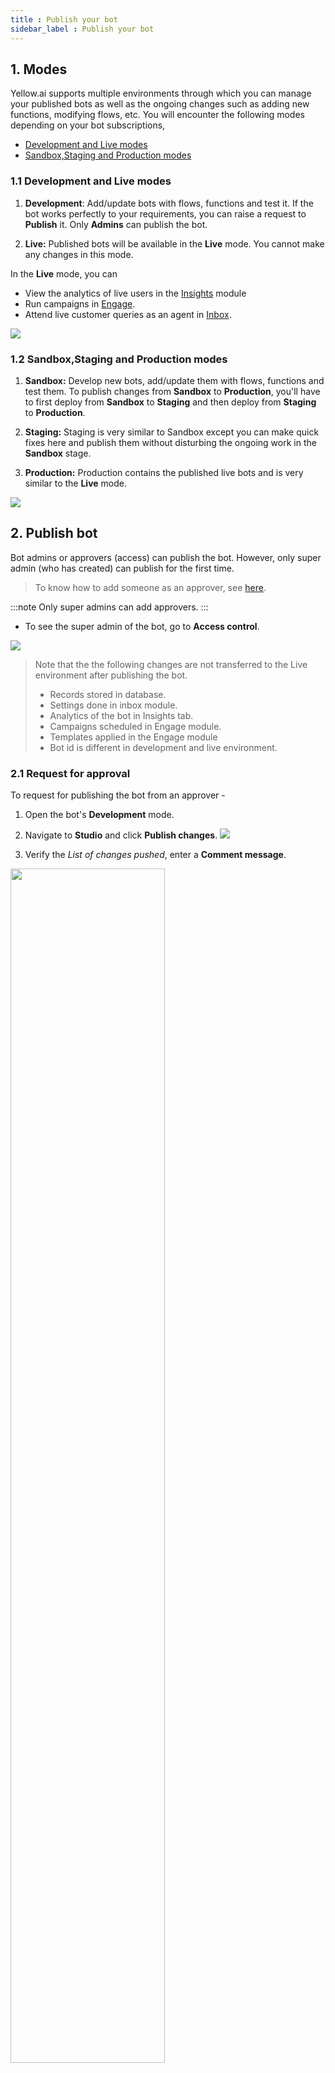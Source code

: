```yaml
---
title : Publish your bot
sidebar_label : Publish your bot
---
```


## 1. Modes

Yellow.ai supports multiple environments through which you can manage your published bots as well as the ongoing changes such as adding new functions, modifying flows, etc. You will encounter the following modes depending on your bot subscriptions,

* [Development and Live modes](#11-development-and-live-modes)
* [Sandbox,Staging and Production modes](#12-sandboxstaging-and-production-modes)

### <a name="development"></a>1.1 Development and Live modes


1. **Development**: Add/update bots with flows, functions and test it. If the bot works perfectly to your requirements, you can raise a request to **Publish** it. Only **Admins** can publish the bot. 

2. **Live:** Published bots will be available in the **Live** mode. You cannot make any changes in this mode. 

In the **Live** mode, you can 

* View the analytics of live users in the [Insights](https://docs.yellow.ai/docs/platform_concepts/growth/overview/) module
* Run campaigns in [Engage](https://docs.yellow.ai/docs/platform_concepts/engagement/engage). 
* Attend live customer queries as an agent in [Inbox](https://docs.yellow.ai/docs/platform_concepts/inbox/inbox).

![](https://i.imgur.com/4PLfGcE.png)




### <a name="staging"></a>1.2 Sandbox,Staging and Production modes 

1. **Sandbox:** Develop new bots, add/update them with flows, functions and test them. To publish changes from **Sandbox** to **Production**, you'll have to first deploy from **Sandbox** to **Staging** and then deploy from **Staging** to **Production**.

2. **Staging:** Staging is very similar to Sandbox except you can make quick fixes here and publish them without disturbing the ongoing work in the **Sandbox** stage.

3. **Production:** Production contains the published live bots and is very similar to the **Live** mode.

![](https://i.imgur.com/WI0YLmE.png)

## 2. Publish bot


Bot admins or approvers (access) can publish the bot. However, only super admin (who has created) can publish for the first time.

> To know how to add someone as an approver, see [here](https://docs.yellow.ai/docs/platform_concepts/Getting%20Started/add-bot-collaborators/). 

:::note 
Only super admins can add approvers.
:::

* To see the super admin of the bot, go to **Access control**.


![](https://i.imgur.com/gd7yn1Q.png)

> Note that the the following changes are not transferred to the Live environment after publishing the bot.
> * Records stored in database.
> * Settings done in inbox module.
> * Analytics of the bot in Insights tab.
> * Campaigns scheduled in Engage module.
> * Templates applied in the Engage module
> * Bot id is different in development and live environment.



### 2.1 Request for approval

To request for publishing the bot from an approver -

1. Open the bot's **Development** mode.
2. Navigate to **Studio** and click **Publish changes**. 
![](https://i.imgur.com/KpPExXP.jpg)

3. Verify the *List of changes pushed*, enter a **Comment message**.
<img src="https://i.imgur.com/Vw2K047.png" width="70%"/>

4. Click **Publish**. You will see the *Publish approval awaited* status until the bot is published.


<img src="https://i.imgur.com/KP1Z06P.jpg"/>




### 2.2 Approve request & publish bot

When someone raises a publish request, the super admin and approvers will receive an email with subject line *Approval needed to publish Assistant : <YOUR_BOT_NAME>*

Before approving
* Make sure the bot is working as expected in the development environment. You can test all the functionalities before approving.
* The bot is trained with correct intents.

To publish the bot follow these steps -

:::note
If you see the publish button is disabled and it says that bot is in read-only mode, make sure all the previous publish requests are approved and published.
:::

When someone raises a publish request, the super admin and approvers will receive an email with subject line *Approval needed to publish Assistant : <YOUR_BOT_NAME>*

1. Open the email and click on **Check publish request**. It will redirect you to the bot approval page.
![](https://i.imgur.com/2P0Muuy.png)

2. Click in the Profile drop-down > **Take actions**, and navigate to the **Bot approval** tab
![](https://i.imgur.com/fWqYPzH.png)

3. Click **Approve**.

4. Verify all the items mentioned in the checklist and select each checkbox post completing.
<img src="https://i.imgur.com/FT5KrCR.png" width="70%"/>

5. Click **Approvre** to confirm approval.


When the bot is published successfully, the admins and approvers of the bot receive an email with the subject line *Assistant : <BOT_NAME> has been approved* with the name of the user who published it.
![](https://i.imgur.com/tcdvurC.png)

## 2.3 Selective Publish

Selective publish lets you publish certain flows of your bot instead of your entire bot. 

**Benefits**

* You can release a part of your bot and start seeing results while working on the other flows.
* You can make quick bug fixes or copy changes after your first release without disturbing the ongoing work.
* Proactively plan your work based on the feedback received for the currently published flows.

To access this feature,

1. Click **Publish changes** button on the top and select **Publish selected flows**.

![](https://i.imgur.com/feRhJWR.png)

2. Choose the flows to be published, select the approvers, and post a comment on what the publish does. Click **Publish** to publish the bot.

![](https://i.imgur.com/9wX1vRD.png)

:::info
For bots with **Sandbox**, **Staging** and **Production** modes, **Selective Publish** will be available only if the bot is published from **Staging** to **Production** 
:::

## 2.4 Revert 

Published bots can be reverted as well. This feature comes handy if the published bot has bugs.

1. Click **Revert** on the top.

![](https://i.imgur.com/q37ebzW.png)

2. Select the bot to be reverted and click **Revert** in the following dialog box.

![](https://i.imgur.com/T1Ixoqp.png)


:::info
1. **Revert** action is possible only in **Live** environments.
2. Only admins can use the **Revert** option.
:::

